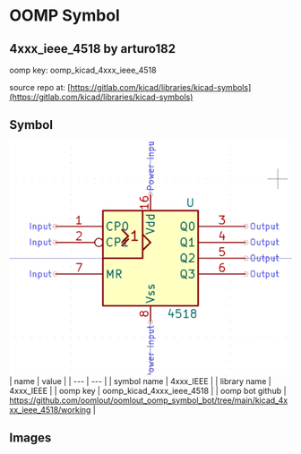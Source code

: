 # OOMP Symbol  
## 4xxx_ieee_4518  by arturo182  
  
oomp key: oomp_kicad_4xxx_ieee_4518  
  
source repo at: [https://gitlab.com/kicad/libraries/kicad-symbols](https://gitlab.com/kicad/libraries/kicad-symbols)  
## Symbol  
  
[![working.png](working_600.png)](working.png)  
| name | value | 
| --- | --- | 
| symbol name | 4xxx_IEEE | 
| library name | 4xxx_IEEE | 
| oomp key | oomp_kicad_4xxx_ieee_4518 | 
| oomp bot github | https://github.com/oomlout/oomlout_oomp_symbol_bot/tree/main/kicad_4xxx_ieee_4518/working | 
## Images  
